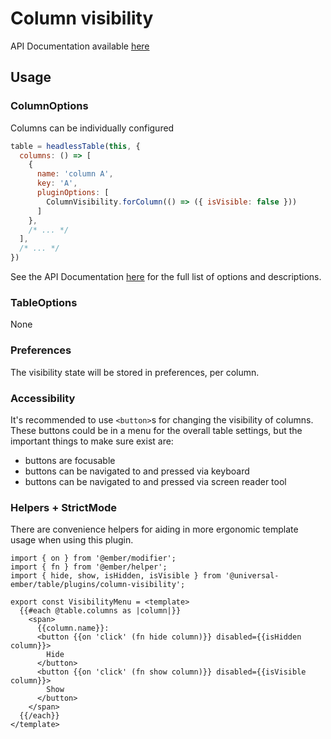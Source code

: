 # Column visibility

API Documentation available [here][api-docs]

[api-docs]: /api/modules/plugins_column_visibility

## Usage

### ColumnOptions

Columns can be individually configured

```js
table = headlessTable(this, {
  columns: () => [
    {
      name: 'column A',
      key: 'A',
      pluginOptions: [
        ColumnVisibility.forColumn(() => ({ isVisible: false }))
      ]
    },
    /* ... */
  ],
  /* ... */
})
```

See the API Documentation [here][api-docs] for the full list of options and descriptions.

### TableOptions

None

### Preferences

The visibility state will be stored in preferences, per column.

### Accessibility

It's recommended to use `<button>`s for changing the visibility of columns.
These buttons could be in a menu for the overall table settings,
but the important things to make sure exist are:

- buttons are focusable
- buttons can be navigated to and pressed via keyboard
- buttons can be navigated to and pressed via screen reader tool

### Helpers + StrictMode

There are convenience helpers for aiding in more ergonomic template usage when using this plugin.

```gjs
import { on } from '@ember/modifier';
import { fn } from '@ember/helper';
import { hide, show, isHidden, isVisible } from '@universal-ember/table/plugins/column-visibility';

export const VisibilityMenu = <template>
  {{#each @table.columns as |column|}}
    <span>
      {{column.name}}:
      <button {{on 'click' (fn hide column)}} disabled={{isHidden column}}>
        Hide
      </button>
      <button {{on 'click' (fn show column)}} disabled={{isVisible column}}>
        Show
      </button>
    </span>
  {{/each}}
</template>
```
